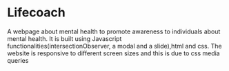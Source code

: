 # Lifecoach
A webpage about mental health to promote awareness to individuals about mental health.
It is built using Javascript functionalities(intersectionObserver, a modal and a slide),html and css. 
The website is responsive to different screen sizes and this is due to css media queries

